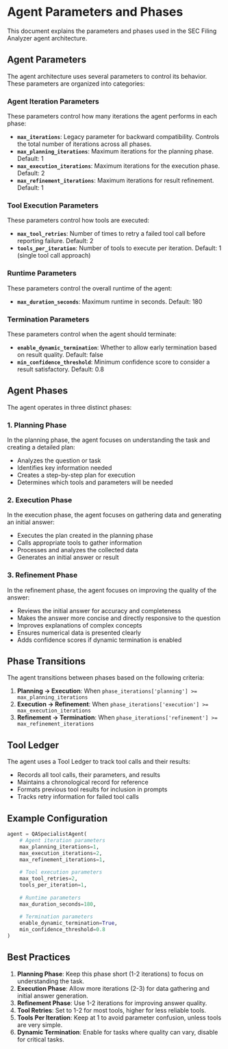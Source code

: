 # Agent Parameters and Phases

This document explains the parameters and phases used in the SEC Filing Analyzer agent architecture.

## Agent Parameters

The agent architecture uses several parameters to control its behavior. These parameters are organized into categories:

### Agent Iteration Parameters

These parameters control how many iterations the agent performs in each phase:

- **`max_iterations`**: Legacy parameter for backward compatibility. Controls the total number of iterations across all phases.
- **`max_planning_iterations`**: Maximum iterations for the planning phase. Default: 1
- **`max_execution_iterations`**: Maximum iterations for the execution phase. Default: 2
- **`max_refinement_iterations`**: Maximum iterations for result refinement. Default: 1

### Tool Execution Parameters

These parameters control how tools are executed:

- **`max_tool_retries`**: Number of times to retry a failed tool call before reporting failure. Default: 2
- **`tools_per_iteration`**: Number of tools to execute per iteration. Default: 1 (single tool call approach)

### Runtime Parameters

These parameters control the overall runtime of the agent:

- **`max_duration_seconds`**: Maximum runtime in seconds. Default: 180

### Termination Parameters

These parameters control when the agent should terminate:

- **`enable_dynamic_termination`**: Whether to allow early termination based on result quality. Default: false
- **`min_confidence_threshold`**: Minimum confidence score to consider a result satisfactory. Default: 0.8

## Agent Phases

The agent operates in three distinct phases:

### 1. Planning Phase

In the planning phase, the agent focuses on understanding the task and creating a detailed plan:

- Analyzes the question or task
- Identifies key information needed
- Creates a step-by-step plan for execution
- Determines which tools and parameters will be needed

### 2. Execution Phase

In the execution phase, the agent focuses on gathering data and generating an initial answer:

- Executes the plan created in the planning phase
- Calls appropriate tools to gather information
- Processes and analyzes the collected data
- Generates an initial answer or result

### 3. Refinement Phase

In the refinement phase, the agent focuses on improving the quality of the answer:

- Reviews the initial answer for accuracy and completeness
- Makes the answer more concise and directly responsive to the question
- Improves explanations of complex concepts
- Ensures numerical data is presented clearly
- Adds confidence scores if dynamic termination is enabled

## Phase Transitions

The agent transitions between phases based on the following criteria:

1. **Planning → Execution**: When `phase_iterations['planning'] >= max_planning_iterations`
2. **Execution → Refinement**: When `phase_iterations['execution'] >= max_execution_iterations`
3. **Refinement → Termination**: When `phase_iterations['refinement'] >= max_refinement_iterations`

## Tool Ledger

The agent uses a Tool Ledger to track tool calls and their results:

- Records all tool calls, their parameters, and results
- Maintains a chronological record for reference
- Formats previous tool results for inclusion in prompts
- Tracks retry information for failed tool calls

## Example Configuration

```python
agent = QASpecialistAgent(
    # Agent iteration parameters
    max_planning_iterations=1,
    max_execution_iterations=2,
    max_refinement_iterations=1,
    
    # Tool execution parameters
    max_tool_retries=2,
    tools_per_iteration=1,
    
    # Runtime parameters
    max_duration_seconds=180,
    
    # Termination parameters
    enable_dynamic_termination=True,
    min_confidence_threshold=0.8
)
```

## Best Practices

1. **Planning Phase**: Keep this phase short (1-2 iterations) to focus on understanding the task.
2. **Execution Phase**: Allow more iterations (2-3) for data gathering and initial answer generation.
3. **Refinement Phase**: Use 1-2 iterations for improving answer quality.
4. **Tool Retries**: Set to 1-2 for most tools, higher for less reliable tools.
5. **Tools Per Iteration**: Keep at 1 to avoid parameter confusion, unless tools are very simple.
6. **Dynamic Termination**: Enable for tasks where quality can vary, disable for critical tasks.

